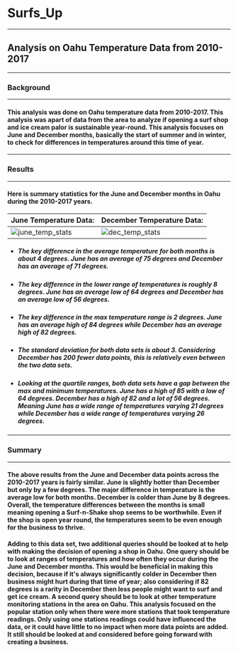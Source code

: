 # Surfs_Up
---
## Analysis on Oahu Temperature Data from 2010-2017
---
### Background
---
#### This analysis was done on Oahu temperature data from 2010-2017. This analysis was apart of data from the area to analyze if opening a surf shop and ice cream palor is sustainable year-round. This analysis focuses on June and December months, basically the start of summer and in winter, to check for differences in temperatures around this time of year. 
---
### Results
---
#### Here is summary statistics for the June and December months in Oahu during the 2010-2017 years.
June Temperature Data: | December Temperature Data:
--- | --- |
![june_temp_stats](https://user-images.githubusercontent.com/98365963/166395757-51182046-3da7-4b34-aacf-1ffd3387a7a0.PNG) | ![dec_temp_stats](https://user-images.githubusercontent.com/98365963/166395760-7df5128c-a43f-40b5-8301-4c91a4ac71ff.PNG)
* ##### The key difference in the average temperature for both months is about 4 degrees. June has an average of 75 degrees and December has an average of 71 degrees.
* ##### The key difference in the lower range of temperatures is roughly 8 degrees. June has an average low of 64 degrees and December has an average low of 56 degrees. 
* ##### The key difference in the max temperature range is 2 degrees. June has an average high of 84 degrees while December has an average high of 82 degrees. 
* ##### The standard deviation for both data sets is about 3. Considering December has 200 fewer data points, this is relatively even between the two data sets. 
* ##### Looking at the quartile ranges, both data sets have a gap between the max and minimum temperatures. June has a high of 85 with a low of 64 degrees. December has a high of 82 and a lot of 56 degrees. Meaning June has a wide range of temperatures varying 21 degrees while December has a wide range of temperatures varying 26 degrees. 
---
### Summary
---
#### The above results from the June and December data points across the 2010-2017 years is fairly similar. June is slightly hotter than December but only by a few degrees. The major difference in temperature is the average low for both months. December is colder than June by 8 degrees. Overall, the temperature differences between the months is small meaning opening a Surf-n-Shake shop seems to be worthwhile. Even if the shop is open year round, the temperatures seem to be even enough for the business to thrive. 
#### Adding to this data set, two additional queries should be looked at to help with making the decision of opening a shop in Oahu. One query should be to look at ranges of temperatures and how often they occur during the June and December months. This would be beneficial in making this decision, because if it's always significantly colder in December then business might hurt during that time of year; also considering if 82 degrees is a rarity in December then less people might want to surf and get ice cream. A second query should be to look at other temperature monitoring stations in the area on Oahu. This analysis focused on the popular station only when there were more stations that took temperature readings. Only using one stations readings could have influenced the data, or it could have little to no impact when more data points are added. It still should be looked at and considered before going forward with creating a business. 
